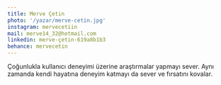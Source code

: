```yaml
---
title: Merve Çetin
photo: '/yazar/merve-cetin.jpg'
instagram: mervecetiin
mail: merve14_32@hotmail.com
linkedin: merve-çetin-619a8b1b3
behance: mervecetin
---
```

Çoğunlukla kullanıcı deneyimi üzerine araştırmalar yapmayı sever. Aynı zamanda kendi hayatına deneyim katmayı da sever ve fırsatını kovalar. 